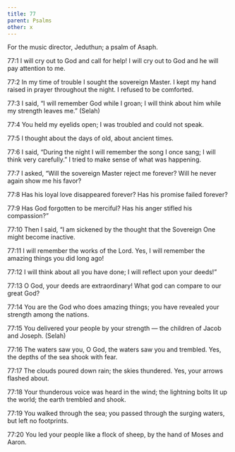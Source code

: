 ```yaml
---
title: 77
parent: Psalms
other: x
---
```



For the music director, Jeduthun; a psalm of Asaph.

<a name="77:1">77:1</a> I will cry out to God and call for help!
I will cry out to God and he will pay attention to me.

<a name="77:2">77:2</a> In my time of trouble I sought the sovereign Master.
I kept my hand raised in prayer throughout the night.
I refused to be comforted.

<a name="77:3">77:3</a> I said, “I will remember God while I groan;
I will think about him while my strength leaves me.” (Selah)

<a name="77:4">77:4</a> You held my eyelids open;
I was troubled and could not speak.

<a name="77:5">77:5</a> I thought about the days of old,
about ancient times.

<a name="77:6">77:6</a> I said, “During the night I will remember the song I once sang;
I will think very carefully.”
I tried to make sense of what was happening.

<a name="77:7">77:7</a> I asked, “Will the sovereign Master reject me forever?
Will he never again show me his favor?

<a name="77:8">77:8</a> Has his loyal love disappeared forever?
Has his promise failed forever?

<a name="77:9">77:9</a> Has God forgotten to be merciful?
Has his anger stifled his compassion?”

<a name="77:10">77:10</a> Then I said, “I am sickened by the thought
that the Sovereign One might become inactive.

<a name="77:11">77:11</a> I will remember the works of the Lord.
Yes, I will remember the amazing things you did long ago!

<a name="77:12">77:12</a> I will think about all you have done;
I will reflect upon your deeds!”

<a name="77:13">77:13</a> O God, your deeds are extraordinary!
What god can compare to our great God?

<a name="77:14">77:14</a> You are the God who does amazing things;
you have revealed your strength among the nations.

<a name="77:15">77:15</a> You delivered your people by your strength — 
the children of Jacob and Joseph. (Selah)

<a name="77:16">77:16</a> The waters saw you, O God,
the waters saw you and trembled.
Yes, the depths of the sea shook with fear.

<a name="77:17">77:17</a> The clouds poured down rain;
the skies thundered.
Yes, your arrows flashed about.

<a name="77:18">77:18</a> Your thunderous voice was heard in the wind;
the lightning bolts lit up the world;
the earth trembled and shook.

<a name="77:19">77:19</a> You walked through the sea;
you passed through the surging waters,
but left no footprints.

<a name="77:20">77:20</a> You led your people like a flock of sheep,
by the hand of Moses and Aaron.